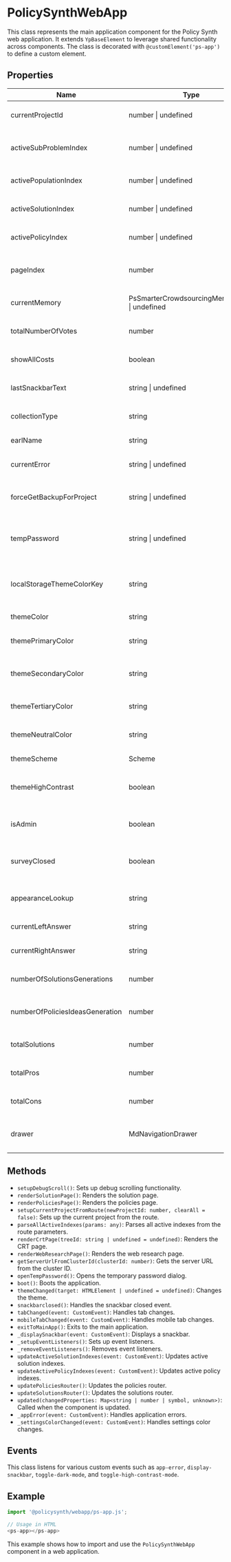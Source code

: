 # PolicySynthWebApp

This class represents the main application component for the Policy Synth web application. It extends `YpBaseElement` to leverage shared functionality across components. The class is decorated with `@customElement('ps-app')` to define a custom element.

## Properties

| Name                        | Type                              | Description                                                                 |
|-----------------------------|-----------------------------------|-----------------------------------------------------------------------------|
| currentProjectId            | number \| undefined               | The ID of the current project.                                              |
| activeSubProblemIndex       | number \| undefined               | The index of the active sub-problem.                                        |
| activePopulationIndex       | number \| undefined               | The index of the active population.                                         |
| activeSolutionIndex         | number \| undefined               | The index of the active solution.                                           |
| activePolicyIndex           | number \| undefined               | The index of the active policy.                                             |
| pageIndex                   | number                            | The index of the current page.                                              |
| currentMemory               | PsSmarterCrowdsourcingMemoryData \| undefined     | The current memory data.                                                    |
| totalNumberOfVotes          | number                            | The total number of votes.                                                  |
| showAllCosts                | boolean                           | Flag to show all costs.                                                     |
| lastSnackbarText            | string \| undefined               | The text of the last snackbar.                                              |
| collectionType              | string                            | The type of the collection.                                                 |
| earlName                    | string                            | The name of the EARL.                                                       |
| currentError                | string \| undefined               | The current error message.                                                  |
| forceGetBackupForProject    | string \| undefined               | Forces getting a backup for the project.                                    |
| tempPassword                | string \| undefined               | Temporary password for accessing the project.                               |
| localStorageThemeColorKey   | string                            | The local storage key for the theme color.                                  |
| themeColor                  | string                            | The theme color.                                                            |
| themePrimaryColor           | string                            | The primary theme color.                                                    |
| themeSecondaryColor         | string                            | The secondary theme color.                                                  |
| themeTertiaryColor          | string                            | The tertiary theme color.                                                   |
| themeNeutralColor           | string                            | The neutral theme color.                                                    |
| themeScheme                 | Scheme                            | The theme scheme.                                                           |
| themeHighContrast           | boolean                           | Flag for high contrast theme.                                               |
| isAdmin                     | boolean                           | Flag indicating if the user is an admin.                                    |
| surveyClosed                | boolean                           | Flag indicating if the survey is closed.                                    |
| appearanceLookup            | string                            | The appearance lookup string.                                               |
| currentLeftAnswer           | string                            | The current left answer.                                                    |
| currentRightAnswer          | string                            | The current right answer.                                                   |
| numberOfSolutionsGenerations| number                            | The number of solutions generations.                                        |
| numberOfPoliciesIdeasGeneration| number                         | The number of policies ideas generation.                                    |
| totalSolutions              | number                            | The total number of solutions.                                              |
| totalPros                   | number                            | The total number of pros.                                                   |
| totalCons                   | number                            | The total number of cons.                                                   |
| drawer                      | MdNavigationDrawer                | The navigation drawer component.                                            |

## Methods

- `setupDebugScroll()`: Sets up debug scrolling functionality.
- `renderSolutionPage()`: Renders the solution page.
- `renderPoliciesPage()`: Renders the policies page.
- `setupCurrentProjectFromRoute(newProjectId: number, clearAll = false)`: Sets up the current project from the route.
- `parseAllActiveIndexes(params: any)`: Parses all active indexes from the route parameters.
- `renderCrtPage(treeId: string | undefined = undefined)`: Renders the CRT page.
- `renderWebResearchPage()`: Renders the web research page.
- `getServerUrlFromClusterId(clusterId: number)`: Gets the server URL from the cluster ID.
- `openTempPassword()`: Opens the temporary password dialog.
- `boot()`: Boots the application.
- `themeChanged(target: HTMLElement | undefined = undefined)`: Changes the theme.
- `snackbarclosed()`: Handles the snackbar closed event.
- `tabChanged(event: CustomEvent)`: Handles tab changes.
- `mobileTabChanged(event: CustomEvent)`: Handles mobile tab changes.
- `exitToMainApp()`: Exits to the main application.
- `_displaySnackbar(event: CustomEvent)`: Displays a snackbar.
- `_setupEventListeners()`: Sets up event listeners.
- `_removeEventListeners()`: Removes event listeners.
- `updateActiveSolutionIndexes(event: CustomEvent)`: Updates active solution indexes.
- `updateActivePolicyIndexes(event: CustomEvent)`: Updates active policy indexes.
- `updatePoliciesRouter()`: Updates the policies router.
- `updateSolutionsRouter()`: Updates the solutions router.
- `updated(changedProperties: Map<string | number | symbol, unknown>)`: Called when the component is updated.
- `_appError(event: CustomEvent)`: Handles application errors.
- `_settingsColorChanged(event: CustomEvent)`: Handles settings color changes.

## Events

This class listens for various custom events such as `app-error`, `display-snackbar`, `toggle-dark-mode`, and `toggle-high-contrast-mode`.

## Example

```typescript
import '@policysynth/webapp/ps-app.js';

// Usage in HTML
<ps-app></ps-app>
```

This example shows how to import and use the `PolicySynthWebApp` component in a web application.